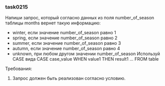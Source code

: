 
### task0215

Напиши запрос, который согласно данных из поля number_of_season таблицы months вернет такую информацию:
- winter, если значение number_of_season равно 1
- spring, если значение number_of_season равно 2
- summer, если значение number_of_season равно 3
- autumn, если значение number_of_season равно 4
- unknown, при любом другом значении number_of_season
Используй CASE вида CASE case_value WHEN value1 THEN result1 ... FROM table


Требования:
1.	Запрос должен быть реализован согласно условию.


